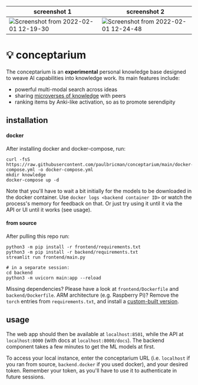 |screenshot 1|screenshot 2|
|-|-|
|![Screenshot from 2022-02-01 12-19-30](https://user-images.githubusercontent.com/20104026/151968818-df3521d8-ea04-48a1-a21b-8cbb54f84bea.png)|![Screenshot from 2022-02-01 12-24-48](https://user-images.githubusercontent.com/20104026/151970146-2895a808-26af-4761-b087-57314b59a3b3.png)

# 💡 conceptarium

The conceptarium is an **experimental** personal knowledge base designed to weave AI capabilities into knowledge work. Its main features include:
- powerful multi-modal search across ideas
- sharing [microverses of knowledge](https://paulbricman.com/reflections/sharing-searches) with peers
- ranking items by Anki-like activation, so as to promote serendipity


## installation

#### docker

After installing docker and docker-compose, run:

```
curl -fsS https://raw.githubusercontent.com/paulbricman/conceptarium/main/docker-compose.yml -o docker-compose.yml
mkdir knowledge
docker-compose up -d
```

Note that you'll have to wait a bit initially for the models to be downloaded in the docker container. Use `docker logs <backend container ID>` or watch the process's memory for feedback on that. Or just try using it until it via the API or UI until it works (see usage).

#### from source

After pulling this repo run:

```
python3 -m pip install -r frontend/requirements.txt
python3 -m pip install -r backend/requirements.txt
streamlit run frontend/main.py

# in a separate session:
cd backend
python3 -m uvicorn main:app --reload
```

Missing dependencies? Please have a look at `frontend/Dockerfile` and `backend/Dockerfile`. ARM architecture (e.g. Raspberry Pi)? Remove the `torch` entries from `requirements.txt`, and install a [custom-built version](https://github.com/ljk53/pytorch-rpi).

## usage

The web app should then be available at `localhost:8501`, while the API at `localhost:8000` (with docs at `localhost:8000/docs`). The backend component takes a few minutes to get the ML models at first.

To access your local instance, enter the conceptarium URL (i.e. `localhost` if you ran from source, `backend.docker` if you used docker), and your desired token. Remember your token, as you'll have to use it to authenticate in future sessions.
